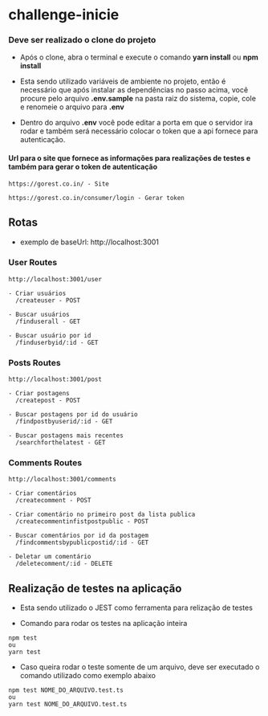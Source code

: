 # challenge-inicie

### Deve ser realizado o clone do projeto

- Após o clone, abra o terminal e execute o comando <b>yarn install</b> ou <b>npm install</b>

- Esta sendo utilizado variáveis de ambiente no projeto, então é necessário que após instalar as dependências no passo acima,
 você procure pelo arquivo <b>.env.sample</b> na pasta raiz do sistema, copie, cole e renomeie o arquivo para <b>.env</b>
 
- Dentro do arquivo <b>.env</b> você pode editar a porta em que o servidor ira rodar e também será necessário colocar o token que a api fornece para autenticação.

#### Url para o site que fornece as informações para realizações de testes e também para gerar o token de autenticação
    https://gorest.co.in/ - Site
    
    https://gorest.co.in/consumer/login - Gerar token
    

## Rotas
- exemplo de baseUrl: http://localhost:3001

### User Routes 

```
http://localhost:3001/user

- Criar usuários
  /createuser - POST
    
- Buscar usuários
  /finduserall - GET
    
- Buscar usuário por id
  /finduserbyid/:id - GET
```

### Posts Routes 
```
http://localhost:3001/post

- Criar postagens
  /createpost - POST
  
- Buscar postagens por id do usuário
  /findpostbyuserid/:id - GET
  
- Buscar postagens mais recentes
  /searchforthelatest - GET
```

### Comments Routes 
```
http://localhost:3001/comments

- Criar comentários
  /createcomment - POST
  
- Criar comentário no primeiro post da lista publica
  /createcommentinfistpostpublic - POST
  
- Buscar comentários por id da postagem
  /findcommentsbypublicpostid/:id - GET
  
- Deletar um comentário
  /deletecomment/:id - DELETE
```

## Realização de testes na aplicação
- Esta sendo utilizado o JEST como ferramenta para relização de testes

- Comando para rodar os testes na aplicação inteira

```
npm test
ou
yarn test
```

- Caso queira rodar o teste somente de um arquivo, deve ser executado o comando utilizado como exemplo abaixo
```
npm test NOME_DO_ARQUIVO.test.ts
ou
yarn test NOME_DO_ARQUIVO.test.ts
```




